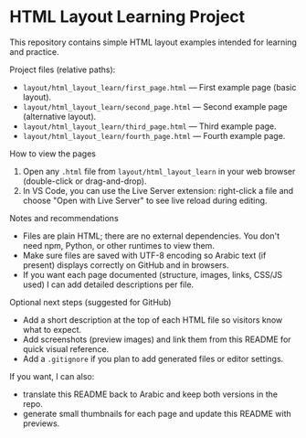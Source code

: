 # HTML Layout Learning Project

This repository contains simple HTML layout examples intended for learning and practice.

Project files (relative paths):

- `layout/html_layout_learn/first_page.html` — First example page (basic layout).
- `layout/html_layout_learn/second_page.html` — Second example page (alternative layout).
- `layout/html_layout_learn/third_page.html` — Third example page.
- `layout/html_layout_learn/fourth_page.html` — Fourth example page.

How to view the pages

1. Open any `.html` file from `layout/html_layout_learn` in your web browser (double-click or drag-and-drop).
2. In VS Code, you can use the Live Server extension: right-click a file and choose "Open with Live Server" to see live reload during editing.

Notes and recommendations

- Files are plain HTML; there are no external dependencies. You don't need npm, Python, or other runtimes to view them.
- Make sure files are saved with UTF-8 encoding so Arabic text (if present) displays correctly on GitHub and in browsers.
- If you want each page documented (structure, images, links, CSS/JS used) I can add detailed descriptions per file.

Optional next steps (suggested for GitHub)

- Add a short description at the top of each HTML file so visitors know what to expect.
- Add screenshots (preview images) and link them from this README for quick visual reference.
- Add a `.gitignore` if you plan to add generated files or editor settings.

If you want, I can also:

- translate this README back to Arabic and keep both versions in the repo.
- generate small thumbnails for each page and update this README with previews.

